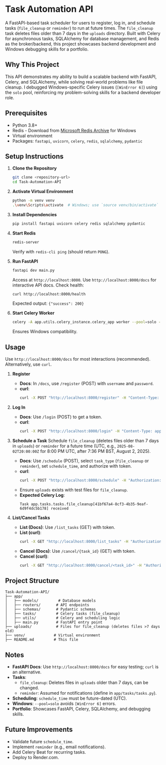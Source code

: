 # Task Automation API

A FastAPI-based task scheduler for users to register, log in, and schedule tasks (`file_cleanup` or `reminder`) to run at future times. The `file_cleanup` task deletes files older than 7 days in the `uploads` directory. Built with Celery for asynchronous tasks, SQLAlchemy for database management, and Redis as the broker/backend, this project showcases backend development and Windows debugging skills for a portfolio.

## Why This Project
This API demonstrates my ability to build a scalable backend with FastAPI, Celery, and SQLAlchemy, while solving real-world problems like file cleanup. I debugged Windows-specific Celery issues (`[WinError 6]`) using the `solo` pool, reinforcing my problem-solving skills for a backend developer role.

## Prerequisites
- Python 3.8+
- Redis - Download from [Microsoft Redis Archive](https://github.com/microsoftarchive/redis/releases) for Windows
- Virtual environment
- Packages: `fastapi`, `uvicorn`, `celery`, `redis`, `sqlalchemy`, `pydantic`

## Setup Instructions

1. **Clone the Repository**
   ```bash
   git clone <repository-url>
   cd Task-Automation-API
   ```

2. **Activate Virtual Environment**
   ```bash
   python -m venv venv
   .\venv\Scripts\activate  # Windows; use `source venv/bin/activate` for Linux/Mac
   ```

3. **Install Dependencies**
   ```bash
   pip install fastapi uvicorn celery redis sqlalchemy pydantic
   ```

4. **Start Redis**
   ```bash
   redis-server
   ```
   Verify with `redis-cli ping` (should return `PONG`).

5. **Run FastAPI**
   ```bash
   fastapi dev main.py
   ```
   Access at `http://localhost:8000`. Use `http://localhost:8000/docs` for interactive API docs. Check health:
   ```bash
   curl http://localhost:8000/health
   ```
   Expected output: `{"success": 200}`

6. **Start Celery Worker**
   ```bash
   celery -A app.utils.celery_instance.celery_app worker --pool=solo --loglevel=info
   ```
   Ensures Windows compatibility.

## Usage

Use `http://localhost:8000/docs` for most interactions (recommended). Alternatively, use `curl`.

1. **Register**
   - **Docs**: In `/docs`, use `/register` (POST) with `username` and `password`.
   - **curl**:
     ```bash
     curl -X POST "http://localhost:8000/register" -H "Content-Type: application/json" -d '{"username": "your_username", "password": "your_password"}'
     ```

2. **Log In**
   - **Docs**: Use `/login` (POST) to get a token.
   - **curl**:
     ```bash
     curl -X POST "http://localhost:8000/login" -H "Content-Type: application/json" -d '{"username": "your_username", "password": "your_password"}'
     ```

3. **Schedule a Task**
   Schedule `file_cleanup` (deletes files older than 7 days in `uploads`) or `reminder` for a future time (UTC, e.g., `2025-08-02T20:00:00Z` for 8:00 PM UTC, after 7:36 PM BST, August 2, 2025).
   - **Docs**: Use `/schedule` (POST), select `task_type` (`file_cleanup` or `reminder`), set `schedule_time`, and authorize with token.
   - **curl**:
     ```bash
     curl -X POST "http://localhost:8000/schedule" -H "Authorization: Bearer <your_token>" -H "Content-Type: application/json" -d '{"task_type": "file_cleanup", "schedule_time": "2025-08-02T20:00:00Z"}'
     ```
   - Ensure `uploads` exists with test files for `file_cleanup`.
   - **Expected Celery Log**:
     ```
     Task app.tasks.tasks.file_cleanup[41bf67a4-8cf3-4b35-9eaf-6d9f4dc5b178] received
     ```

4. **List/Cancel Tasks**
   - **List (Docs)**: Use `/list_tasks` (GET) with token.
   - **List (curl)**:
     ```bash
     curl -X GET "http://localhost:8000/list_tasks" -H "Authorization: Bearer <your_token>"
     ```
   - **Cancel (Docs)**: Use `/cancel/{task_id}` (GET) with token.
   - **Cancel (curl)**:
     ```bash
     curl -X GET "http://localhost:8000/cancel/<task_id>" -H "Authorization: Bearer <your_token>"
     ```

## Project Structure
```
Task-Automation-API/
├── app/
│   ├── models/         # Database models
│   ├── routers/       # API endpoints
│   ├── schemas/       # Pydantic schemas
│   ├── tasks/         # Celery tasks (file_cleanup)
│   ├── utils/         # Celery and scheduling logic
│   ├── main.py        # FastAPI entry point
├── uploads/           # Files for file_cleanup (deletes files >7 days old)
├── venv/             # Virtual environment
├── README.md         # This file
```

## Notes
- **FastAPI Docs**: Use `http://localhost:8000/docs` for easy testing; `curl` is an alternative.
- **Tasks**:
  - `file_cleanup`: Deletes files in `uploads` older than 7 days, can be changed.
  - `reminder`: Assumed for notifications (define in `app/tasks/tasks.py`).
- **Scheduling**: `schedule_time` must be future-dated (UTC).
- **Windows**: `--pool=solo` avoids `[WinError 6]` errors.
- **Portfolio**: Showcases FastAPI, Celery, SQLAlchemy, and debugging skills.


## Future Improvements
- Validate future `schedule_time`.
- Implement `reminder` (e.g., email notifications).
- Add Celery Beat for recurring tasks.
- Deploy to Render.com.